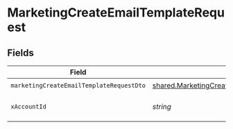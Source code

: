 # MarketingCreateEmailTemplateRequest


## Fields

| Field                                                                                                          | Type                                                                                                           | Required                                                                                                       | Description                                                                                                    |
| -------------------------------------------------------------------------------------------------------------- | -------------------------------------------------------------------------------------------------------------- | -------------------------------------------------------------------------------------------------------------- | -------------------------------------------------------------------------------------------------------------- |
| `marketingCreateEmailTemplateRequestDto`                                                                       | [shared.MarketingCreateEmailTemplateRequestDto](../../models/shared/marketingcreateemailtemplaterequestdto.md) | :heavy_check_mark:                                                                                             | N/A                                                                                                            |
| `xAccountId`                                                                                                   | *string*                                                                                                       | :heavy_check_mark:                                                                                             | The account identifier                                                                                         |